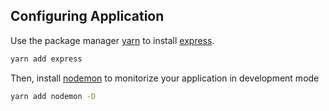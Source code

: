 ## Configuring Application

Use the package manager [yarn](https://yarnpkg.com/) to install [express](https://expressjs.com/).

```bash
yarn add express
```

Then, install [nodemon](https://nodemon.io/) to monitorize your application in development mode

```bash
yarn add nodemon -D
```
